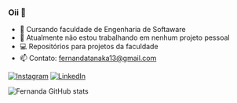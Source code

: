 ### Oii 👋

- 🔭 Cursando faculdade de Engenharia de Softaware
- 🌱 Atualmente não estou trabalhando em nenhum projeto pessoal
- 💻 Repositórios para projetos da faculdade
- 📫 Contato: fernandatanaka13@gmail.com

<!-- Links -->
[![Instagram](https://img.shields.io/badge/Instagram-E4405F?style=for-the-badge&logo=instagram&logoColor=white)](https://www.instagram.com/fer.tanaka/)
[![LinkedIn](https://img.shields.io/badge/LinkedIn-0077B5?style=for-the-badge&logo=linkedin&logoColor=white)](https://www.linkedin.com/in/fernanda-tanaka-93045225a/)

<!-- GithubStats -->
![Fernanda GitHub stats](https://github-readme-stats.vercel.app/api?username=fermiwa&show_icons=true&theme=gotham)
